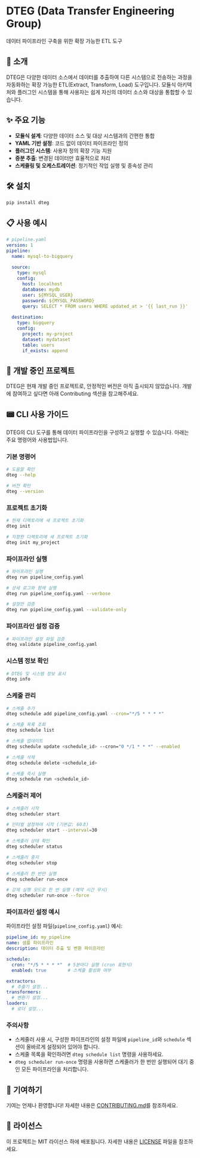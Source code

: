 # DTEG (Data Transfer Engineering Group)

데이터 파이프라인 구축을 위한 확장 가능한 ETL 도구

## 🚀 소개

DTEG은 다양한 데이터 소스에서 데이터를 추출하여 다른 시스템으로 전송하는 과정을 자동화하는 확장 가능한 ETL(Extract, Transform, Load) 도구입니다. 모듈식 아키텍처와 플러그인 시스템을 통해 사용자는 쉽게 자신의 데이터 소스와 대상을 통합할 수 있습니다.

## ✨ 주요 기능

- **모듈식 설계**: 다양한 데이터 소스 및 대상 시스템과의 간편한 통합
- **YAML 기반 설정**: 코드 없이 데이터 파이프라인 정의
- **플러그인 시스템**: 사용자 정의 확장 기능 지원
- **증분 추출**: 변경된 데이터만 효율적으로 처리
- **스케줄링 및 오케스트레이션**: 정기적인 작업 실행 및 종속성 관리

## 🛠️ 설치

```bash
pip install dteg
```

## 📋 사용 예시

```yaml
# pipeline.yaml
version: 1
pipeline:
  name: mysql-to-bigquery
  
  source:
    type: mysql
    config:
      host: localhost
      database: mydb
      user: ${MYSQL_USER}
      password: ${MYSQL_PASSWORD}
      query: SELECT * FROM users WHERE updated_at > '{{ last_run }}'
  
  destination:
    type: bigquery
    config:
      project: my-project
      dataset: mydataset
      table: users
      if_exists: append
```

## 🌱 개발 중인 프로젝트

DTEG은 현재 개발 중인 프로젝트로, 안정적인 버전은 아직 출시되지 않았습니다. 개발에 참여하고 싶다면 아래 Contributing 섹션을 참고해주세요.

## 📟 CLI 사용 가이드

DTEG의 CLI 도구를 통해 데이터 파이프라인을 구성하고 실행할 수 있습니다. 아래는 주요 명령어와 사용법입니다.

### 기본 명령어

```bash
# 도움말 확인
dteg --help

# 버전 확인
dteg --version
```

### 프로젝트 초기화

```bash
# 현재 디렉토리에 새 프로젝트 초기화
dteg init

# 지정한 디렉토리에 새 프로젝트 초기화
dteg init my_project
```

### 파이프라인 실행

```bash
# 파이프라인 실행
dteg run pipeline_config.yaml

# 상세 로그와 함께 실행
dteg run pipeline_config.yaml --verbose

# 설정만 검증
dteg run pipeline_config.yaml --validate-only
```

### 파이프라인 설정 검증

```bash
# 파이프라인 설정 파일 검증
dteg validate pipeline_config.yaml
```

### 시스템 정보 확인

```bash
# DTEG 및 시스템 정보 표시
dteg info
```

### 스케줄 관리

```bash
# 스케줄 추가
dteg schedule add pipeline_config.yaml --cron="*/5 * * * *"

# 스케줄 목록 조회
dteg schedule list

# 스케줄 업데이트
dteg schedule update <schedule_id> --cron="0 */1 * * *" --enabled

# 스케줄 삭제
dteg schedule delete <schedule_id>

# 스케줄 즉시 실행
dteg schedule run <schedule_id>
```

### 스케줄러 제어

```bash
# 스케줄러 시작
dteg scheduler start

# 인터벌 설정하여 시작 (기본값: 60초)
dteg scheduler start --interval=30

# 스케줄러 상태 확인
dteg scheduler status

# 스케줄러 중지
dteg scheduler stop

# 스케줄러 한 번만 실행
dteg scheduler run-once

# 강제 실행 모드로 한 번 실행 (예약 시간 무시)
dteg scheduler run-once --force
```

### 파이프라인 설정 예시

파이프라인 설정 파일(`pipeline_config.yaml`) 예시:

```yaml
pipeline_id: my_pipeline
name: 샘플 파이프라인
description: 데이터 추출 및 변환 파이프라인

schedule:
  cron: "*/5 * * * *"  # 5분마다 실행 (cron 표현식)
  enabled: true        # 스케줄 활성화 여부

extractors:
  # 추출기 설정...
transformers:
  # 변환기 설정...
loaders:
  # 로더 설정...
```

### 주의사항

- 스케줄러 사용 시, 구성한 파이프라인의 설정 파일에 `pipeline_id`와 `schedule` 섹션이 올바르게 설정되어 있어야 합니다.
- 스케줄 목록을 확인하려면 `dteg schedule list` 명령을 사용하세요.
- `dteg scheduler run-once` 명령을 사용하면 스케줄러가 한 번만 실행되어 대기 중인 모든 파이프라인을 처리합니다.

## 🤝 기여하기

기여는 언제나 환영합니다! 자세한 내용은 [CONTRIBUTING.md](CONTRIBUTING.md)를 참조하세요.

## 📄 라이선스

이 프로젝트는 MIT 라이선스 하에 배포됩니다. 자세한 내용은 [LICENSE](LICENSE) 파일을 참조하세요.
